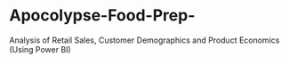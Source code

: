 # Apocolypse-Food-Prep-
Analysis of Retail Sales, Customer Demographics and Product Economics (Using Power BI)
